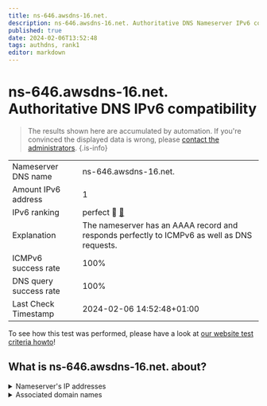 ```yaml
---
title: ns-646.awsdns-16.net.
description: ns-646.awsdns-16.net. Authoritative DNS Nameserver IPv6 compatibility
published: true
date: 2024-02-06T13:52:48
tags: authdns, rank1
editor: markdown
---
```


# ns-646.awsdns-16.net. Authoritative DNS IPv6 compatibility

> The results shown here are accumulated by automation. If you're convinced the displayed data is wrong, please [contact the administrators](/howto/chat). 
{.is-info}




|   |   |
| - | - |
| Nameserver DNS name | ns-646.awsdns-16.net.
| Amount IPv6 address | 1
| IPv6 ranking | perfect :1st_place_medal: [🔗](/howto/ranking) |
| Explanation | The nameserver has an AAAA record and responds perfectly to ICMPv6 as well as DNS requests. |
| ICMPv6 success rate | 100%|
| DNS query success rate | 100% |
| Last Check Timestamp | 2024-02-06 14:52:48+01:00 |

To see how this test was performed, please have a look at [our website test criteria howto](/howto/testcriteria/authdns)!


## What is ns-646.awsdns-16.net. about?




<details>
<summary>Nameserver's IP addresses</summary>

2600:9000:5302:8600::1

</details>



<details>
<summary>Associated domain names</summary>

soundcloud.com

</details>
